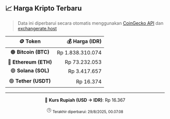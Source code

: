 

<!-- HARGA_KRIPTO -->
## 📈 Harga Kripto Terbaru

> Data ini diperbarui secara otomatis menggunakan [CoinGecko API](https://www.coingecko.com/) dan [exchangerate.host](https://exchangerate.host/)

<div align="center">

| 🪙 Token | 💰 Harga (IDR) |
|:------:|---------------:|
| 🟠 **Bitcoin (BTC)**   | Rp 1.838.310.074 |
| 🔵 **Ethereum (ETH)**  | Rp 73.232.053 |
| 🟣 **Solana (SOL)**    | Rp 3.417.657 |
| 🟢 **Tether (USDT)**   | Rp 16.374 |

---

💱 **Kurs Rupiah (USD → IDR)**: Rp 16.367

🕒 <sub>Terakhir diperbarui: 29/8/2025, 00.07.08</sub>

</div>
<!-- /HARGA_KRIPTO -->